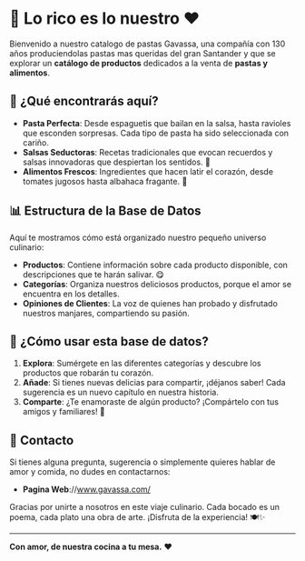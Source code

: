 # 🍝 **Lo rico es lo nuestro** ❤️

Bienvenido a nuestro catalogo de pastas Gavassa, una compañía con 130 años produciendolas pastas mas queridas del gran Santander y que se explorar un **catálogo de productos** dedicados a la venta de **pastas y alimentos**. 

## 🌟 **¿Qué encontrarás aquí?**

- **Pasta Perfecta**: Desde espaguetis que bailan en la salsa, hasta ravioles que esconden sorpresas. Cada tipo de pasta ha sido seleccionada con cariño.
- **Salsas Seductoras**: Recetas tradicionales que evocan recuerdos y salsas innovadoras que despiertan los sentidos. 🍅
- **Alimentos Frescos**: Ingredientes que hacen latir el corazón, desde tomates jugosos hasta albahaca fragante. 🌿

## 📊 **Estructura de la Base de Datos**

Aquí te mostramos cómo está organizado nuestro pequeño universo culinario:

- **Productos**: Contiene información sobre cada producto disponible, con descripciones que te harán salivar. 😋
- **Categorías**: Organiza nuestros deliciosos productos, porque el amor se encuentra en los detalles.
- **Opiniones de Clientes**: La voz de quienes han probado y disfrutado nuestros manjares, compartiendo su pasión.

## 📜 **¿Cómo usar esta base de datos?**

1. **Explora**: Sumérgete en las diferentes categorías y descubre los productos que robarán tu corazón.
2. **Añade**: Si tienes nuevas delicias para compartir, ¡déjanos saber! Cada sugerencia es un nuevo capítulo en nuestra historia.
3. **Comparte**: ¿Te enamoraste de algún producto? ¡Compártelo con tus amigos y familiares! 🥰

## 💌 **Contacto**

Si tienes alguna pregunta, sugerencia o simplemente quieres hablar de amor y comida, no dudes en contactarnos:

- **Pagina Web**://www.gavassa.com/

Gracias por unirte a nosotros en este viaje culinario. Cada bocado es un poema, cada plato una obra de arte. ¡Disfruta de la experiencia! 🍽️✨

---

**Con amor, de nuestra cocina a tu mesa.** ❤️
